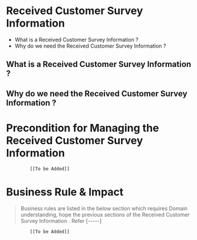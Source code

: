 # Received Customer Survey Information

* What is a Received Customer Survey Information ?
* Why do we need the Received Customer Survey Information ? 


## What is a Received Customer Survey Information ?

## Why do we need the Received Customer Survey Information ? 



# Precondition for Managing the Received Customer Survey Information 




             [[To be Added]]
 




# Business Rule & Impact 

> Business rules are listed in the below section which requires Domain understanding, hope the previous sections of the Received Customer Survey Information . Refer [-----]


             [[To be Added]]
 


